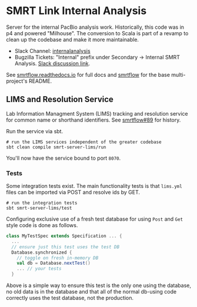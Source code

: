 # SMRT Link Internal Analysis

Server for the internal PacBio analysis work. Historically, this code was in p4 and powered "Milhouse". The conversion
to Scala is part of a revamp to clean up the codebase and make it more maintainable.

- Slack Channel: [internalanalysis](https://pacbio.slack.com/messages/internalanalysis/details/)
- Bugzilla Tickets: "Internal" prefix under Secondary -> Internal SMRT Analysis. [Slack discussion link](https://pacbio.slack.com/archives/internalanalysis/p1467217687000317).

See [smrtflow.readthedocs.io](http://smrtflow.readthedocs.io/) for full docs and [smrtflow](../README.md) for the base multi-project's README. 

## LIMS and Resolution Service

Lab Information Managment System (LIMS) tracking and resolution service for common name or shorthand identifiers. See [smrtflow#89](https://github.com/PacificBiosciences/smrtflow/issues/89) for history.

Run the service via sbt.

```
# run the LIMS services independent of the greater codebase
sbt clean compile smrt-server-lims/run
```

You'll now have the service bound to port `8070`.

### Tests

Some integration tests exist. The main functionality tests is that 
`lims.yml` files can be imported via POST and resolve ids by GET.

```
# run the integration tests
sbt smrt-server-lims/test
```

Configuring exclusive use of a fresh test database for using `Post` and
 `Get` style code is done as follows.
 
```scala
class MyTestSpec extends Specification ... {
  ...
  // ensure just this test uses the test DB
  Database.synchronized {
    // toggle on fresh in-memory DB
    val db = Database.nextTest()
    ... // your tests
  }
```

Above is a simple way to ensure this test is the only one using the
database, no old data is in the database and that all of the normal 
db-using code correctly uses the test database, not the production.